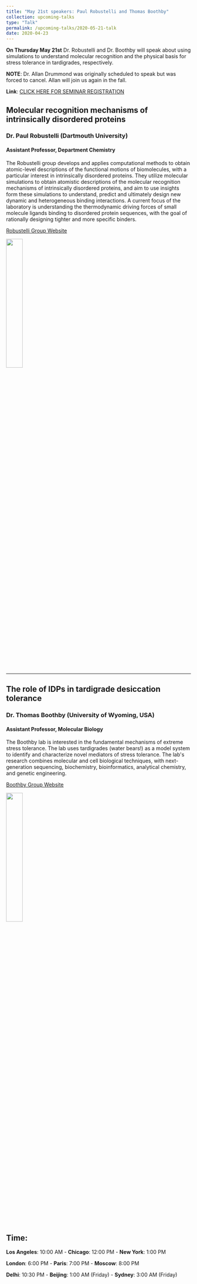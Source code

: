 ```yaml
---
title: "May 21st speakers: Paul Robustelli and Thomas Boothby"
collection: upcoming-talks
type: "Talk"
permalink: /upcoming-talks/2020-05-21-talk
date: 2020-04-23
---
```


**On Thursday May 21st** Dr. Robustelli and Dr. Boothby will speak about using simulations to understand molecular recognition and the physical basis for stress tolerance in tardigrades, respectively.

**NOTE**: Dr. Allan Drummond was originally scheduled to speak but was forced to cancel. Allan will join us again in the fall.

**Link**: [CLICK HERE FOR SEMINAR REGISTRATION](https://wustlhippa.zoom.us/webinar/register/WN_Yxqk5QxZSa68o6OgA2FS-A)

## Molecular recognition mechanisms of intrinsically disordered proteins
### Dr. Paul Robustelli (Dartmouth University)

#### Assistant Professor, Department Chemistry
The Robustelli group develops and applies computational methods to obtain atomic-level descriptions of the functional motions of biomolecules, with a particular interest in intrinsically disordered proteins.  They utilize molecular simulations to obtain atomistic descriptions of the molecular recognition mechanisms of intrinsically disordered proteins, and aim to use insights form these simulations to understand, predict and ultimately design new dynamic and heterogeneous binding interactions.  A current focus of the laboratory is understanding the thermodynamic driving forces of small molecule ligands binding to disordered protein sequences, with the goal of rationally designing tighter and more specific binders.

[Robustelli Group Website](https://chemistry.dartmouth.edu/people/paul-robustelli)

<img src="{{site.baseurl}}/images/speakers/2020/robustelli.jpg" width="30%">

---

## The role of IDPs in tardigrade desiccation tolerance


### Dr. Thomas Boothby (University of Wyoming, USA)

#### Assistant Professor, Molecular Biology
The Boothby lab is interested in the fundamental mechanisms of extreme stress tolerance. The lab uses tardigrades (water bears!) as a model system to identify and characterize novel mediators of stress tolerance. The lab's research combines molecular and cell biological techniques, with next-generation sequencing, biochemistry, bioinformatics, analytical chemistry, and genetic engineering.


[Boothby Group Website](https://tboothby.weebly.com/)

<img src="{{site.baseurl}}/images/speakers/2020/boothby.jpg" width="30%">


## Time:
**Los Angeles**: 10:00 AM - **Chicago**: 12:00 PM  - **New York**: 1:00 PM 

**London**: 6:00 PM - **Paris**: 7:00 PM - **Moscow**: 8:00 PM 

**Delhi**: 10:30 PM - **Beijing**: 1:00 AM (Friday)  - **Sydney**: 3:00 AM (Friday)




